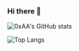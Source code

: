 ### Hi there 👋

<!--
**AmazingAng/AmazingAng** is a ✨ _special_ ✨ repository because its `README.md` (this file) appears on your GitHub profile.

Here are some ideas to get you started:

- 🔭 I’m currently working on ...
- 🌱 I’m currently learning ...
- 👯 I’m looking to collaborate on ...
- 🤔 I’m looking for help with ...
- 💬 Ask me about ...
- 📫 How to reach me: ...
- 😄 Pronouns: ...
- ⚡ Fun fact: ...
-->

![0xAA's GitHub stats](https://github-readme-stats.vercel.app/api?username=AmazingAng&count_private=true&show_icons=true&theme=tokyonight)


![Top Langs](https://github-readme-stats.vercel.app/api/top-langs/?username=AmazingAng&count_private=true&show_icons=true&theme=tokyonight)
